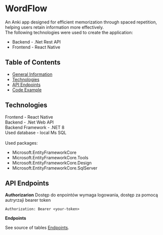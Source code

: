 # WordFlow
An Anki app designed for efficient memorization through spaced repetition, helping users retain information more effectively. <br>
The following technologies were used to create the application: <br>
* Backend - .Net Rest API
* Frontend - React Native
    
## Table of Contents
* [General Information](#General-Information)
* [Technologies](#Technologies)
* [API Endpoints](#API-Endpoints)
* [Code Example](#Code-Example)

## Technologies
Frontend - React Native  
Backend - .Net Web API   
Backend Framework - .NET 8   
Used database - local Ms SQL <br><br>
Used packages:
* Microsoft.EntityFrameworkCore
* Microsoft.EntityFrameworkCore.Tools 
* Microsoft.EntityFrameworkCore.Design
* Microsoft.EntityFrameworkCore.SqlServer

## API Endpoints

**Authorizarion**
Dostęp do enpointów wymaga logowania, dostęp za pomocą autryrzaji bearer token

```
Authorization: Bearer <your-token>
```

**Endpoints**

See source of tables [Endpoints](https://gabby-collar-b50.notion.site/WordFlow-Anki-App-API-06b837024e774443bb84a24c1cdad81b?pvs=4).
